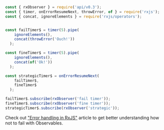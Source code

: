 <!--
name:		
title:		onErrorResumeNext
pageTitle:	RxJS onErrorResumeNext operator example with a marble diagram
desc:		
docsUrl:	https://rxjs.dev/api/index/function/onErrorResumeNext
-->

```js
const { rxObserver } = require('api/v0.3');
const { timer, onErrorResumeNext, throwError, of } = require('rxjs');
const { concat, ignoreElements } = require('rxjs/operators');


const failTimer$ = timer(5).pipe(
    ignoreElements(),
    concat(throwError('Ouch!'))
  );

const fineTimer$ = timer(5).pipe(
    ignoreElements(),
    concat(of('Ok!'))
  );

const strategicTimer$ = onErrorResumeNext(
    failTimer$,
    fineTimer$
  );

failTimer$.subscribe(rxObserver('fail timer'));
fineTimer$.subscribe(rxObserver('fine timer'));
strategicTimer$.subscribe(rxObserver('strategic'));

```

Check out ["Error handling in RxJS"](https://medium.com/@kddsky/error-handling-in-rxjs-bac0f96a7def) article to get better understanding how not to fail with Observables.